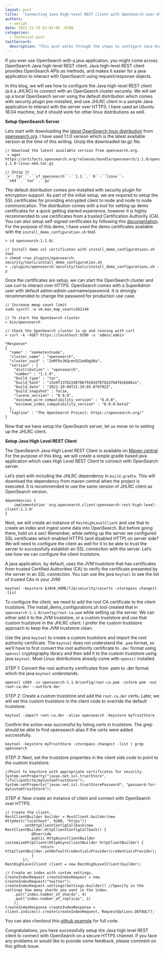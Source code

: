 ```yaml
---
layout: post
title:  "Connecting Java High-level REST client with OpenSearch over HTTPS"
authors: 
  - setiah
date: 2021-11-19 01:01:01 -0700
categories: 
  - technical-post
twittercard:
  description: "This post walks through the steps to configure Java High-level REST client to connect with OpenSearch over HTTPS"
---
```


If you ever use OpenSearch with a java application, you might come across OpenSearch Java high-level REST client. Java high-level REST client provides OpenSearch APIs as methods, and makes it easier for a java application to interact with OpenSearch using request/response objects. 

In this blog, we will see how to configure the Java high-level REST client (a.k.a JHLRC) to connect with an OpenSearch cluster securely. We will set up a local OpenSearch server using the default distribution which comes with security plugin pre-installed, and use JHLRC client in a sample Java application to interact with the server over HTTPS. I have used an Ubuntu 18.04 machine, but it should work for other linux distributions as well.

**Setup OpenSearch Server**

Lets start with downloading the [latest OpenSearch linux distribution](https://opensearch.org/downloads.html) from [opensearch.org](http://opensearch.org/). I have used 1.1.0 version which is the latest available version at the time of this writing. Unzip the downloaded tar.gz file.

```
// Download the latest available version from opensearch.org. 
`> wget https://artifacts.opensearch.org/releases/bundle/opensearch/1.1.0/opensearch-1.1.0-linux-x64.tar.gz
`
// Unzip it
`>`` tar ``-``xf opensearch``-``1.1``.``0``-``linux``-``x64``.``tar``.``gz`
```

The default distribution comes pre-installed with security plugin for encryption support. As part of the initial setup, we are required to setup the SSL certificates for providing encrypted client to node and node to node communication. The distribution comes with a tool for setting up demo certificates for a quick getting started experience, however it is highly recommended to use certificates from a trusted Certification Authority (CA). You can also setup self-signed certificates by following this [documentation](https://opensearch.org/docs/latest/security-plugin/configuration/generate-certificates/). For the purpose of this demo, I have used the demo certificates available with the `install_demo_configuration.sh` tool.

```
> cd opensearch-1.1.0/

// Install demo ssl certificates with install_demo_configurations.sh tool
> chmod +rwx plugins/opensearch-security/tools/install_demo_configuration.sh
> ./plugins/opensearch-security/tools/install_demo_configurations.sh -y
```

Once the certificates are setup, we can start the OpenSearch cluster and use curl to interact over HTTPS. OpenSearch comes with a SuperAdmin user with default admin:admin username/password. It is strongly recommended to change the password for production use case. 

```
// Increase mmap count limit 
sudo sysctl -w vm.max_map_count=262144

// To start the OpenSearch cluster
> bin/opensearch

// Check the OpenSearch cluster is up and running with curl
> curl -k -XGET https://localhost:9200 -u 'admin:admin'

*Response*
{
  "name" : "smoketestnode",
  "cluster_name" : "opensearch",
  "cluster_uuid" : "2oMfOxJKQcmrDZ1e0OgXKw",
  "version" : {
    "distribution" : "opensearch",
    "number" : "1.1.0",
    "build_type" : "tar",
    "build_hash" : "15e9f137622d878b79103df8f82d78d782b686a1",
    "build_date" : "2021-10-04T21:29:03.079792Z",
    "build_snapshot" : false,
    "lucene_version" : "8.9.0",
    "minimum_wire_compatibility_version" : "6.8.0",
    "minimum_index_compatibility_version" : "6.0.0-beta1"
  },
  "tagline" : "The OpenSearch Project: https://opensearch.org/"
}
```

Now that we have setup the OpenSearch server, let us move on to setting up the JHLRC client.

**Setup Java High Level REST Client**

The OpenSearch Java High Level REST Client is available on [Maven central](https://search.maven.org/search?q=a:opensearch-rest-high-level-client). For the purpose of this blog, we will create a simple gradle based java application which uses High Level REST Client to connect with OpenSearch server.

Let’s start with including the JHLRC dependency in `build.gradle`. This will download the dependency from maven central when the project is executed. It is recommended to use the same version of JHLRC client as OpenSearch version.

```
dependencies {
    implementation 'org.opensearch.client:opensearch-rest-high-level-client:1.1.0'
}
```

Next, we will create an instance of `RestHighLevelClient` and use that to create an index and ingest some data into OpenSearch. But before going there, hold on a sec! Remember, while setting up the server we configured SSL certificates which enabled HTTPS (and disabled HTTP) on server side? We will need to configure the client as well for it to be able to trust the server to successfully establish an SSL connection with the server. Let’s see how we can configure the client truststore.

A java application, by default, uses the JVM truststore that has certificates from trusted Certified Authorities (CA) to verify the certificate presented by the server in an SSL connection. You can use the java `keytool` to see the list of trusted CAs in your JVM. 

```
keytool -keystore $JAVA_HOME/lib/security/cacerts -storepass changeit -list 
```

To configure the client, we need to add the root CA certificate to the client truststore. The install_demo_configurations.sh tool created that in `opensearch-1.1.0/config/root-ca.pem` while setting up the server. We can either add it to the JVM truststore, or a custom truststore and use that custom truststore in the JHLRC client. I prefer the custom truststore approach to keep the JVM truststore clean. 

Use the java `keytool` to create a custom truststore and import the root authority certificate. The `keytool` does not understand the `.pem` format, so we’ll have to first convert the root authority certificate to `.der` format using `openssl` cryptography library and then add it to the custom truststore using java `keytool`. Most Linux distributions already come with `openssl` installed. 

_STEP 1:_ Convert the root authority certificates from .pem to .der format which the java `keytool` understands. 

```
openssl x509 -in opensearch-1.1.0/config/root-ca.pem -inform pem -out root-ca.der --outform der
```

_STEP 2:_ Create a custom truststore and add the `root-ca.der` certs. Later, we will set this custom truststore in the client code to override the default truststore.

```
keytool -import root-ca.der -alias opensearch -keystore myTrustStore
```

Confirm the action was successful by listing certs in truststore. The grep should be able to find opensearch alias if the certs were added successfully.

```
keytool -keystore myTrustStore -storepass changeit -list | grep opensearch
```

_STEP 3:_ Next, set the truststore properties in the client side code to point to the custom truststore. 

```
//Point to keystore with appropriate certificates for security.
System.setProperty("javax.net.ssl.trustStore", "/full/path/to/myCustomTrustStore");
System.setProperty("javax.net.ssl.trustStorePassword", "password-for-myCustomTrustStore");
```


_STEP 4:_ Now create an instance of client and connect with OpenSearch over HTTPS. 

```
// Create the client.
RestClientBuilder builder = RestClient.builder(new HttpHost("localhost", 9200, "https"))
        .setHttpClientConfigCallback(new RestClientBuilder.HttpClientConfigCallback() {
            @Override
            public HttpAsyncClientBuilder customizeHttpClient(HttpAsyncClientBuilder httpClientBuilder) {
                return httpClientBuilder.setDefaultCredentialsProvider(credentialsProvider);
            }
        });
RestHighLevelClient client = new RestHighLevelClient(builder);

// Create an index with custom settings.
CreateIndexRequest createIndexRequest = new CreateIndexRequest("twitter");
createIndexRequest.settings(Settings.builder() //Specify in the settings how many shards you want in the index.
    .put("index.number_of_shards", 4)
    .put("index.number_of_replicas", 1)
    );
CreateIndexResponse createIndexResponse = client.indices().create(createIndexRequest, RequestOptions.DEFAULT);
```

You can also checkout this [github example](https://github.com/setiah/OpenSearchRestClient/tree/main) for full code.

Congratulations, you have successfully setup the Java high level REST client to connect with OpenSearch on a secure HTTPS channel. If you face any problems or would like to provide some feedback, please comment on this github issue. 

